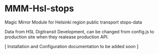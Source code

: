# MMM-Hsl-stops
Magic Mirror Module for Helsinki region public transport stops-data

Data from HSL Digitransit Development, can be changed from config.js to production site when they realease production API.

[ Installation and Configuration documentation to be added soon ]
